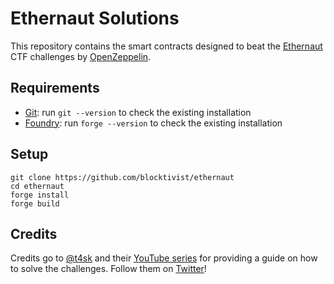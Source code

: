 # Ethernaut Solutions

This repository contains the smart contracts designed to beat the [Ethernaut](https://ethernaut.openzeppelin.com/) CTF challenges by [OpenZeppelin](https://www.openzeppelin.com/).

## Requirements

- [Git](https://git-scm.com/book/en/v2/Getting-Started-Installing-Git): run `git --version` to check the existing installation
- [Foundry](https://getfoundry.sh/): run `forge --version` to check the existing installation

## Setup

```
git clone https://github.com/blocktivist/ethernaut
cd ethernaut
forge install
forge build
```

## Credits

Credits go to [@t4sk](https://github.com/t4sk) and their [YouTube series](https://www.youtube.com/playlist?list=PLO5VPQH6OWdWh5ehvlkFX-H3gRObKvSL6) for providing a guide on how to solve the challenges. Follow them on
[Twitter](https://twitter.com/ProgrammerSmart)!
